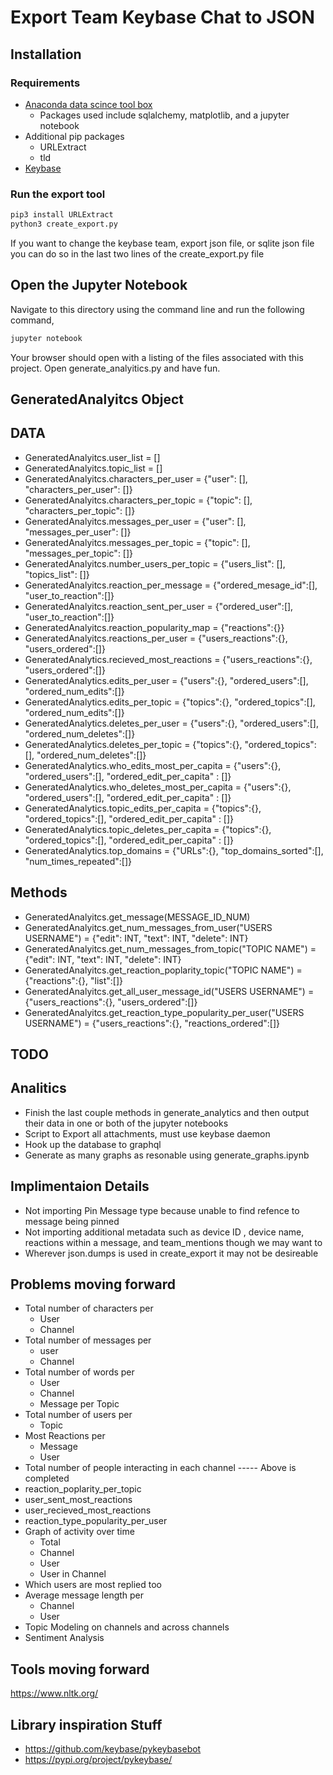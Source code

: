 # Export Team Keybase Chat to JSON

## Installation

### Requirements

* [Anaconda data scince tool box](https://www.anaconda.com/products/individual)
  * Packages used include sqlalchemy, matplotlib, and a jupyter notebook
* Additional pip packages
  * URLExtract
  * tld
* [Keybase](https://keybase.io/download)

### Run the export tool

``` bash
pip3 install URLExtract
python3 create_export.py
```
If you want to change the keybase team, export json file, or sqlite json file you can do so in the last two lines of the create_export.py file

## Open the Jupyter Notebook

Navigate to this directory using the command line and run the following command,

``` bash
jupyter notebook
```

Your browser should open with a listing of the files associated with this project. Open generate_analyitics.py and have fun.


## GeneratedAnalyitcs Object

## DATA

* GeneratedAnalyitcs.user_list = []
* GeneratedAnalyitcs.topic_list = []
* GeneratedAnalyitcs.characters_per_user = {"user": [], "characters_per_user": []}
* GeneratedAnalyitcs.characters_per_topic = {"topic": [], "characters_per_topic": []}
* GeneratedAnalyitcs.messages_per_user = {"user": [], "messages_per_user": []}
* GeneratedAnalyitcs.messages_per_topic = {"topic": [], "messages_per_topic": []}
* GeneratedAnalyitcs.number_users_per_topic = {"users_list": [], "topics_list": []}
* GeneratedAnalyitcs.reaction_per_message  = {"ordered_mesage_id":[], "user_to_reaction":[]}
* GeneratedAnalyitcs.reaction_sent_per_user = {"ordered_user":[], "user_to_reaction":[]}
* GeneratedAnalyitcs.reaction_popularity_map = {"reactions":{}}
* GeneratedAnalyitcs.reactions_per_user = {"users_reactions":{}, "users_ordered":[]}
* GeneratedAnalytics.recieved_most_reactions = {"users_reactions":{}, "users_ordered":[]}
* GeneratedAnalytics.edits_per_user = {"users":{}, "ordered_users":[], "ordered_num_edits":[]}
* GeneratedAnalytics.edits_per_topic = {"topics":{}, "ordered_topics":[], "ordered_num_edits":[]}
* GeneratedAnalytics.deletes_per_user = {"users":{}, "ordered_users":[], "ordered_num_deletes":[]}
* GeneratedAnalytics.deletes_per_topic = {"topics":{}, "ordered_topics":[], "ordered_num_deletes":[]}
* GeneratedAnalytics.who_edits_most_per_capita = {"users":{}, "ordered_users":[], "ordered_edit_per_capita" : []}
* GeneratedAnalytics.who_deletes_most_per_capita = {"users":{}, "ordered_users":[], "ordered_edit_per_capita" : []}
* GeneratedAnalytics.topic_edits_per_capita = {"topics":{}, "ordered_topics":[], "ordered_edit_per_capita" : []}
* GeneratedAnalytics.topic_deletes_per_capita = {"topics":{}, "ordered_topics":[], "ordered_edit_per_capita" : []}
* GeneratedAnalytics.top_domains = {"URLs":{}, "top_domains_sorted":[], "num_times_repeated":[]}

## Methods

* GeneratedAnalyitcs.get_message(MESSAGE_ID_NUM)
* GeneratedAnalyitcs.get_num_messages_from_user("USERS USERNAME") = {"edit": INT, "text": INT, "delete": INT}
* GeneratedAnalyitcs.get_num_messages_from_topic("TOPIC NAME") = {"edit": INT, "text": INT, "delete": INT}
* GeneratedAnalyitcs.get_reaction_poplarity_topic("TOPIC NAME") = {"reactions":{}, "list":[]}
* GeneratedAnalyitcs.get_all_user_message_id("USERS USERNAME") = {"users_reactions":{}, "users_ordered":[]}
* GeneratedAnalyitcs.get_reaction_type_popularity_per_user("USERS USERNAME") = {"users_reactions":{}, "reactions_ordered":[]}

## TODO

## Analitics

* Finish the last couple methods in generate_analytics and then output their data in one or both of the jupyter notebooks
* Script to Export all attachments, must use keybase daemon
* Hook up the database to graphql
* Generate as many graphs as resonable using generate_graphs.ipynb

## Implimentaion Details

* Not importing Pin Message type because unable to find refence to message being pinned
* Not importing additional metadata such as device ID , device name, reactions within a message, and team_mentions though we may want to
* Wherever json.dumps is used in create_export it may not be desireable

## Problems moving forward

* Total number of characters per
  * User
  * Channel
* Total number of messages per
  * user
  * Channel
* Total number of words per
  * User
  * Channel
  * Message per Topic
* Total number of users per
  * Topic
* Most Reactions per
  * Message
  * User
* Total number of people interacting in each channel
----- Above is completed
* reaction_poplarity_per_topic
* user_sent_most_reactions
* user_recieved_most_reactions
* reaction_type_popularity_per_user
* Graph of activity over time
  * Total
  * Channel
  * User
  * User in Channel
* Which users are most replied too
* Average message length per
  * Channel
  * User
* Topic Modeling on channels and across channels
* Sentiment Analysis

## Tools moving forward

<https://www.nltk.org/>

## Library inspiration Stuff

* <https://github.com/keybase/pykeybasebot>
* <https://pypi.org/project/pykeybase/>
